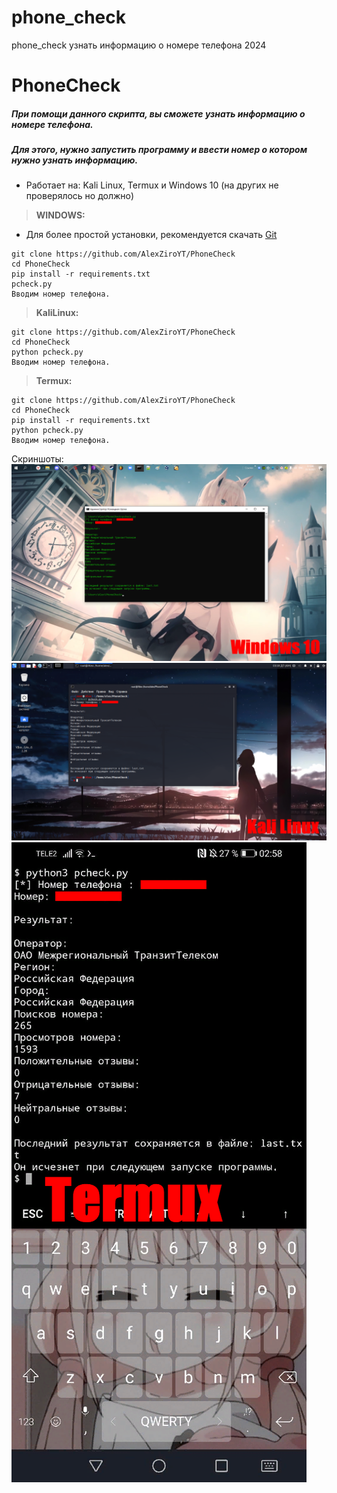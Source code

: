 # phone_check
phone_check узнать информацию о номере телефона  2024


# PhoneCheck

##### При помощи данного скрипта, вы сможете узнать информацию о номере телефона.
##### Для этого, нужно запустить программу и ввести номер о котором нужно узнать информацию.
- Работает на: Kali Linux, Termux и Windows 10 (на других не проверялось но должно)


> **WINDOWS:**

- Для более простой установки, рекомендуется скачать [Git](https://git-scm.com/)
```
git clone https://github.com/AlexZiroYT/PhoneCheck
cd PhoneCheck
pip install -r requirements.txt
pcheck.py
Вводим номер телефона.
```
> **KaliLinux:**
```
git clone https://github.com/AlexZiroYT/PhoneCheck
cd PhoneCheck
python pcheck.py
Вводим номер телефона.
```
> **Termux:**
```
git clone https://github.com/AlexZiroYT/PhoneCheck
cd PhoneCheck
pip install -r requirements.txt
python pcheck.py
Вводим номер телефона.
```
Скриншоты:
![alt text](https://raw.githubusercontent.com/AlexZiroYT/PhoneCheck/master/win10.png)
![alt text](https://raw.githubusercontent.com/AlexZiroYT/PhoneCheck/master/kali.png)
![alt text](https://raw.githubusercontent.com/AlexZiroYT/PhoneCheck/master/termux.png)
